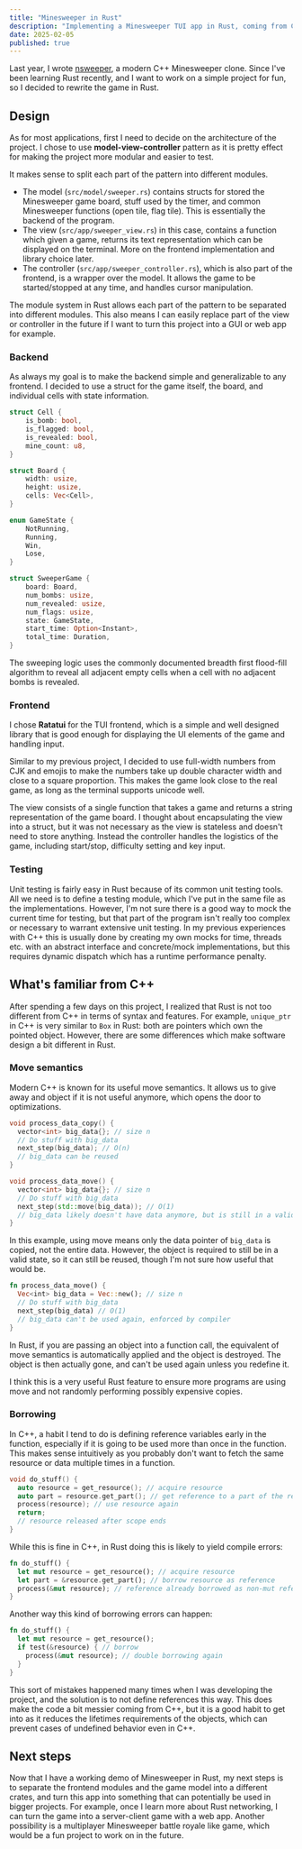 ```yaml
---
title: "Minesweeper in Rust"
description: "Implementing a Minesweeper TUI app in Rust, coming from C++"
date: 2025-02-05
published: true
---
```


Last year, I wrote [nsweeper](github.com/UltimateBoomer/nsweeper), a modern C++ Minesweeper clone.
Since I've been learning Rust recently, and I want to work on a simple project for fun, so I decided to rewrite the game in Rust.

## Design

As for most applications, first I need to decide on the architecture of the project.
I chose to use **model-view-controller** pattern as it is pretty effect for making the project more modular and easier to test.

It makes sense to split each part of the pattern into different modules.
- The model (`src/model/sweeper.rs`) contains structs for stored the Minesweeper game board, stuff used by the timer, and common Minesweeper functions (open tile, flag tile). This is essentially the backend of the program.
- The view (`src/app/sweeper_view.rs`) in this case, contains a function which given a game, returns its text representation which can be displayed on the terminal.
  More on the frontend implementation and library choice later.
- The controller (`src/app/sweeper_controller.rs`), which is also part of the frontend, is a wrapper over the model.
  It allows the game to be started/stopped at any time, and handles cursor manipulation.

The module system in Rust allows each part of the pattern to be separated into different modules.
This also means I can easily replace part of the view or controller in the future if I want to turn this project into a GUI or web app for example.

### Backend

As always my goal is to make the backend simple and generalizable to any frontend.
I decided to use a struct for the game itself, the board, and individual cells with state information.

```rust
struct Cell {
    is_bomb: bool,
    is_flagged: bool,
    is_revealed: bool,
    mine_count: u8,
}

struct Board {
    width: usize,
    height: usize,
    cells: Vec<Cell>,
}

enum GameState {
    NotRunning,
    Running,
    Win,
    Lose,
}

struct SweeperGame {
    board: Board,
    num_bombs: usize,
    num_revealed: usize,
    num_flags: usize,
    state: GameState,
    start_time: Option<Instant>,
    total_time: Duration,
}
```

The sweeping logic uses the commonly documented breadth first flood-fill algorithm to reveal all adjacent empty cells when a cell with no adjacent bombs is revealed.

### Frontend

I chose **Ratatui** for the TUI frontend, which is a simple and well designed library that is good enough for displaying the UI elements of the game and handling input.

Similar to my previous project, I decided to use full-width numbers from CJK and emojis to make the numbers take up double character width and close to a square proportion.
This makes the game look close to the real game, as long as the terminal supports unicode well.

The view consists of a single function that takes a game and returns a string representation of the game board.
I thought about encapsulating the view into a struct, but it was not necessary as the view is stateless and doesn't need to store anything.
Instead the controller handles the logistics of the game, including start/stop, difficulty setting and key input.

### Testing

Unit testing is fairly easy in Rust because of its common unit testing tools.
All we need is to define a testing module, which I've put in the same file as the implementations.
However, I'm not sure there is a good way to mock the current time for testing, but that part of the program isn't really too complex or necessary to warrant extensive unit testing.
In my previous experiences with C++ this is usually done by creating my own mocks for time, threads etc. with an abstract interface and concrete/mock implementations, but this requires dynamic dispatch which has a runtime performance penalty.

## What's familiar from C++

After spending a few days on this project, I realized that Rust is not too different from C++ in terms of syntax and features.
For example, `unique_ptr` in C++ is very similar to `Box` in Rust: both are pointers which own the pointed object.
However, there are some differences which make software design a bit different in Rust.

### Move semantics

Modern C++ is known for its useful move semantics.
It allows us to give away and object if it is not useful anymore, which opens the door to optimizations.

```c++
void process_data_copy() {
  vector<int> big_data{}; // size n
  // Do stuff with big_data
  next_step(big_data); // O(n)
  // big_data can be reused
}

void process_data_move() {
  vector<int> big_data{}; // size n
  // Do stuff with big_data
  next_step(std::move(big_data)); // O(1)
  // big_data likely doesn't have data anymore, but is still in a valid state
}
```

In this example, using move means only the data pointer of `big_data` is copied, not the entire data.
However, the object is required to still be in a valid state, so it can still be reused, though I'm not sure how useful that would be.

```rust
fn process_data_move() {
  Vec<int> big_data = Vec::new(); // size n
  // Do stuff with big_data
  next_step(big_data) // O(1)
  // big_data can't be used again, enforced by compiler
}
```

In Rust, if you are passing an object into a function call, the equivalent of move semantics is automatically applied and the object is destroyed.
The object is then actually gone, and can't be used again unless you redefine it.

I think this is a very useful Rust feature to ensure more programs are using move and not randomly performing possibly expensive copies.

### Borrowing

In C++, a habit I tend to do is defining reference variables early in the function, especially if it is going to be used more than once in the function.
This makes sense intuitively as you probably don't want to fetch the same resource or data multiple times in a function.

```c++
void do_stuff() {
  auto resource = get_resource(); // acquire resource
  auto part = resource.get_part(); // get reference to a part of the resource
  process(resource); // use resource again
  return;
  // resource released after scope ends
}
```

While this is fine in C++, in Rust doing this is likely to yield compile errors:

```rust
fn do_stuff() {
  let mut resource = get_resource(); // acquire resource
  let part = &resource.get_part(); // borrow resource as reference
  process(&mut resource); // reference already borrowed as non-mut reference
}
```

Another way this kind of borrowing errors can happen:

```rust
fn do_stuff() {
  let mut resource = get_resource();
  if test(&resource) { // borrow
    process(&mut resource); // double borrowing again
  }
}
```

This sort of mistakes happened many times when I was developing the project, and the solution is to not define references this way.
This does make the code a bit messier coming from C++, but it is a good habit to get into as it reduces the lifetimes requirements of the objects, which can prevent cases of undefined behavior even in C++.

## Next steps

Now that I have a working demo of Minesweeper in Rust, my next steps is to separate the frontend modules and the game model into a different crates, and turn this app into something that can potentially be used in bigger projects.
For example, once I learn more about Rust networking, I can turn the game into a server-client game with a web app.
Another possibility is a multiplayer Minesweeper battle royale like game, which would be a fun project to work on in the future.
